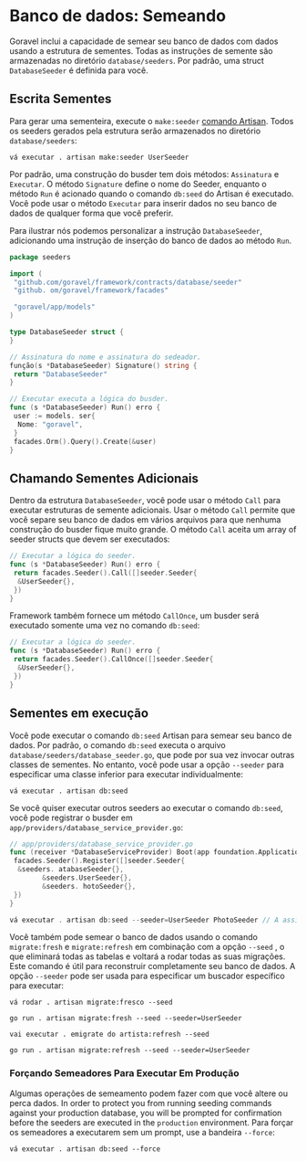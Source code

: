# Banco de dados: Semeando

Goravel inclui a capacidade de semear seu banco de dados com dados usando a estrutura de sementes. Todas as instruções de semente são armazenadas no diretório
`database/seeders`. Por padrão, uma struct `DatabaseSeeder` é definida para você.

## Escrita Sementes

Para gerar uma sementeira, execute o `make:seeder` [comando Artisan](../advanced/artisan). Todos os seeders
gerados pela estrutura serão armazenados no diretório `database/seeders`:

```shell
vá executar . artisan make:seeder UserSeeder
```

Por padrão, uma construção do busder tem dois métodos: `Assinatura` e `Executar`. O método `Signature` define o nome do Seeder,
enquanto o método `Run` é acionado quando o comando `db:seed` do Artisan é executado. Você pode usar o método `Executar` para
inserir dados no seu banco de dados de qualquer forma que você preferir.

Para ilustrar nós podemos personalizar a instrução `DatabaseSeeder`, adicionando uma instrução de inserção do banco de dados ao método `Run`.

```go
package seeders

import (
 "github.com/goravel/framework/contracts/database/seeder"
 "github. om/goravel/framework/facades"

 "goravel/app/models"
)

type DatabaseSeeder struct {
}

// Assinatura do nome e assinatura do sedeador.
função(s *DatabaseSeeder) Signature() string {
 return "DatabaseSeeder"
}

// Executar executa a lógica do busder.
func (s *DatabaseSeeder) Run() erro {
 user := models. ser{
  Nome: "goravel",
 }
 facades.Orm().Query().Create(&user)
}
```

## Chamando Sementes Adicionais

Dentro da estrutura `DatabaseSeeder`, você pode usar o método `Call` para executar estruturas de semente adicionais. Usar o método `Call`
permite que você separe seu banco de dados em vários arquivos para que nenhuma construção do busder fique muito
grande. O método `Call` aceita um array of seeder structs que devem ser executados:

```go
// Executar a lógica do seeder.
func (s *DatabaseSeeder) Run() erro {
 return facades.Seeder().Call([]seeder.Seeder{
  &UserSeeder{},
 })
}
```

Framework também fornece um método `CallOnce`, um busder será executado somente uma vez no comando `db:seed`:

```go
// Executar a lógica do seeder.
func (s *DatabaseSeeder) Run() erro {
 return facades.Seeder().CallOnce([]seeder.Seeder{
  &UserSeeder{},
 })
}
```

## Sementes em execução

Você pode executar o comando `db:seed` Artisan para semear seu banco de dados. Por padrão, o comando `db:seed` executa o arquivo
`database/seeders/database_seeder.go`, que pode por sua vez invocar outras classes de sementes. No entanto, você pode usar a opção
`--seeder` para especificar uma classe inferior para executar individualmente:

```shell
vá executar . artisan db:seed
```

Se você quiser executar outros seeders ao executar o comando `db:seed`, você pode registrar o busder em
`app/providers/database_service_provider.go`:

```go
// app/providers/database_service_provider.go
func (receiver *DatabaseServiceProvider) Boot(app foundation.Application) {
 facades.Seeder().Register([]seeder.Seeder{
  &seeders. atabaseSeeder{},
        &seeders.UserSeeder{},
        &seeders. hotoSeeder{},
 })
}

vá executar . artisan db:seed --seeder=UserSeeder PhotoSeeder // A assinatura do busder
```

Você também pode semear o banco de dados usando o comando `migrate:fresh` e `migrate:refresh` em combinação com a opção `--seed`
, o que eliminará todas as tabelas e voltará a rodar todas as suas migrações. Este comando é útil para reconstruir completamente
seu banco de dados. A opção `--seeder` pode ser usada para especificar um buscador específico para executar:

```shell
vá rodar . artisan migrate:fresco --seed

go run . artisan migrate:fresh --seed --seeder=UserSeeder

vai executar . emigrate do artista:refresh --seed

go run . artisan migrate:refresh --seed --seeder=UserSeeder
```

### Forçando Semeadores Para Executar Em Produção

Algumas operações de semeamento podem fazer com que você altere ou perca dados. In order to protect you from running seeding commands
against your production database, you will be prompted for confirmation before the seeders are executed in the
`production` environment. Para forçar os semeadores a executarem sem um prompt, use a bandeira `--force`:

```shell
vá executar . artisan db:seed --force
```
